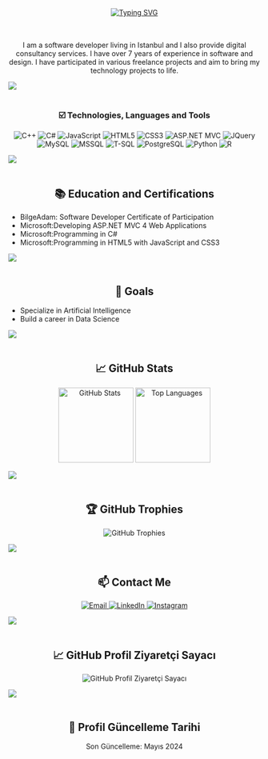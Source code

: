 <!-- Effect Header -->
<div align="center">
  <a href="https://github.com/cagdasseckint">
    <img src="https://readme-typing-svg.demolab.com?font=Fira+Code&size=28&duration=3000&pause=500&center=true&vCenter=true&width=435&lines=Çağdaş+Seçkin+Tüfekci;Full-Stack+Developer;Welcome+To+My+Profile" alt="Typing SVG" />
  </a>
</div>
<br><br>

<!-- Short Bio -->
<p align="center">
  I am a software developer living in Istanbul and I also provide digital consultancy services. I have over 7 years of experience in software and design. I have participated in various freelance projects and aim to bring my technology projects to life.
</p>

<!-- Divider GIF -->
<a href="https://github.com/404"><img src="https://user-images.githubusercontent.com/73097560/115834477-dbab4500-a447-11eb-908a-139a6edaec5c.gif"></a>
<br><br>

<!-- Skills -->
<h3 align="center">☑️ Technologies, Languages and Tools</h3>
<div id="container" align="center">
  <p align="center">
    <img src="https://img.shields.io/badge/C++-00599C?style=for-the-badge&logo=cplusplus&logoColor=white" alt="C++">
    <img src="https://img.shields.io/badge/C%23-239120?style=for-the-badge&logo=csharp&logoColor=white" alt="C#">
    <img src="https://img.shields.io/badge/JavaScript-F7DF1E?style=for-the-badge&logo=javascript&logoColor=black" alt="JavaScript">
    <img src="https://img.shields.io/badge/HTML5-E34F26?style=for-the-badge&logo=html5&logoColor=white" alt="HTML5">
    <img src="https://img.shields.io/badge/CSS3-1572B6?style=for-the-badge&logo=css3&logoColor=white" alt="CSS3">
    <img src="https://img.shields.io/badge/ASP.NET%20MVC-5C2D91?style=for-the-badge&logo=dot-net&logoColor=white" alt="ASP.NET MVC">
    <img src="https://img.shields.io/badge/jQuery-0769AD?style=for-the-badge&logo=jquery&logoColor=white" alt="JQuery">
    <img src="https://img.shields.io/badge/MySQL-4479A1?style=for-the-badge&logo=mysql&logoColor=white" alt="MySQL">
    <img src="https://img.shields.io/badge/MSSQL-CC2927?style=for-the-badge&logo=microsoft-sql-server&logoColor=white" alt="MSSQL">
    <img src="https://img.shields.io/badge/T--SQL-CC2927?style=for-the-badge&logo=microsoft-sql-server&logoColor=white" alt="T-SQL">
    <img src="https://img.shields.io/badge/PostgreSQL-336791?style=for-the-badge&logo=postgresql&logoColor=white" alt="PostgreSQL">
    <img src="https://img.shields.io/badge/Python-3670A0?style=for-the-badge&logo=python&logoColor=ffdd54" alt="Python">
    <img src="https://img.shields.io/badge/R-276DC3?style=for-the-badge&logo=r&logoColor=white" alt="R">
  </p>
</div>

<!-- Divider GIF -->
<a href="https://github.com/404"><img src="https://user-images.githubusercontent.com/73097560/115834477-dbab4500-a447-11eb-908a-139a6edaec5c.gif"></a>
<br><br>

<!-- Education and Certifications -->
<h2 align="center">📚 Education and Certifications</h2>

- BilgeAdam: Software Developer Certificate of Participation
- Microsoft:Developing ASP.NET MVC 4 Web Applications
- Microsoft:Programming in C#
- Microsoft:Programming in HTML5 with JavaScript and CSS3

<!-- Divider GIF -->
<a href="https://github.com/404"><img src="https://user-images.githubusercontent.com/73097560/115834477-dbab4500-a447-11eb-908a-139a6edaec5c.gif"></a>
<br><br>

<!-- Goals -->
<h2 align="center">🎯 Goals</h2>

- Specialize in Artificial Intelligence
- Build a career in Data Science

<!-- Divider GIF -->
<a href="https://github.com/404"><img src="https://user-images.githubusercontent.com/73097560/115834477-dbab4500-a447-11eb-908a-139a6edaec5c.gif"></a>
<br><br>

<!-- GitHub Stats -->
<h2 align="center">📈 GitHub Stats</h2>

<div align="center">
  <img src="https://github-readme-stats.vercel.app/api?username=cagdasseckint&show_icons=true" alt="GitHub Stats" height="150">
  <img src="https://github-readme-stats.vercel.app/api/top-langs/?username=cagdasseckint&layout=compact" alt="Top Languages" height="150">
</div>

<!-- Divider GIF -->
<a href="https://github.com/404"><img src="https://user-images.githubusercontent.com/73097560/115834477-dbab4500-a447-11eb-908a-139a6edaec5c.gif"></a>
<br><br>

<!-- GitHub Trophies -->
<h2 align="center">🏆 GitHub Trophies</h2>

<div align="center">
  <img src="https://github-profile-trophy.vercel.app/?username=cagdasseckint" alt="GitHub Trophies">
</div>

<!-- Divider GIF -->
<a href="https://github.com/404"><img src="https://user-images.githubusercontent.com/73097560/115834477-dbab4500-a447-11eb-908a-139a6edaec5c.gif"></a>
<br><br>

<!-- Contact Information -->
<h2 align="center">📫 Contact Me</h2>
<p align="center">
  <a href="mailto:cagdasseckintufekci@gmail.com" target="_blank">
    <img src="https://img.shields.io/badge/Email-D14836?style=for-the-badge&logo=gmail&logoColor=white" alt="Email">
  </a>
  <a href="https://www.linkedin.com/in/cagdasseckintufekci/" target="_blank">
    <img src="https://img.shields.io/badge/LinkedIn-0077B5?style=for-the-badge&logo=linkedin&logoColor=white" alt="LinkedIn">
  </a>
  <a href="https://www.instagram.com/cagdasseckint" target="_blank">
    <img src="https://img.shields.io/badge/Instagram-E4405F?style=for-the-badge&logo=instagram&logoColor=white" alt="Instagram">
  </a>
  <br>
</p>

<!-- Divider GIF -->
<a href="https://github.com/404"><img src="https://user-images.githubusercontent.com/73097560/115834477-dbab4500-a447-11eb-908a-139a6edaec5c.gif"></a>
<br><br>

<!-- Profile Views Counter -->
<h2 align="center">📈 GitHub Profil Ziyaretçi Sayacı</h2>

<div align="center">
  <img src="https://komarev.com/ghpvc/?username=cagdasseckintufekci" alt="GitHub Profil Ziyaretçi Sayacı">
</div>

<!-- Divider GIF -->
<a href="https://github.com/404"><img src="https://user-images.githubusercontent.com/73097560/115834477-dbab4500-a447-11eb-908a-139a6edaec5c.gif"></a>
<br><br>

<!-- Last Updated -->
<h2 align="center">📅 Profil Güncelleme Tarihi</h2>

<p align="center">Son Güncelleme: Mayıs 2024</p>
